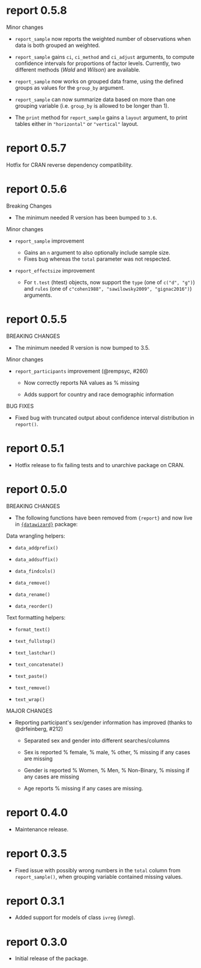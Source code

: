 # report 0.5.8

Minor changes

* `report_sample` now reports the weighted number of observations when data
  is both grouped an weighted.

* `report_sample` gains `ci`, `ci_method` and `ci_adjust` arguments, to compute
  confidence intervals for proportions of factor levels. Currently, two different
  methods (*Wald* and *Wilson*) are available.

* `report_sample` now works on grouped data frame, using the defined groups as
  values for the `group_by` argument.

* `report_sample` can now summarize data based on more than one grouping variable
  (i.e. `group_by` is allowed to be longer than 1).

* The `print` method for `report_sample` gains a `layout` argument, to print
  tables either in `"horizontal"` or `"vertical"` layout.

# report 0.5.7

Hotfix for CRAN reverse dependency compatibility.

# report 0.5.6

Breaking Changes

- The minimum needed R version has been bumped to `3.6`.

Minor changes

* `report_sample` improvement
  * Gains an `n` argument to also optionally include sample size.
  * Fixes bug whereas the `total` parameter was not respected.

* `report_effectsize` improvement
  * For `t.test` (htest) objects, now support the `type` (one of `c("d", "g")`) 
    and `rules` (one of `c"cohen1988", "sawilowsky2009", "gignac2016")`)
    arguments.

# report 0.5.5

BREAKING CHANGES

* The minimum needed R version is now bumped to 3.5.

Minor changes

* `report_participants` improvement (@rempsyc, #260)

    * Now correctly reports NA values as % missing

    * Adds support for country and race demographic information

BUG FIXES

* Fixed bug with truncated output about confidence interval distribution in 
  `report()`.

# report 0.5.1

* Hotfix release to fix failing tests and to unarchive package on CRAN.

# report 0.5.0

BREAKING CHANGES

* The following functions have been removed from `{report}` and now live in
  [`{datawizard}`](https://easystats.github.io/datawizard/reference/index.html)
  package:

Data wrangling helpers:

- `data_addprefix()`

- `data_addsuffix()`

- `data_findcols()`

- `data_remove()`

- `data_rename()`

- `data_reorder()`

Text formatting helpers:

- `format_text()`

- `text_fullstop()`

- `text_lastchar()`

- `text_concatenate()`

- `text_paste()`

- `text_remove()`

- `text_wrap()`

MAJOR CHANGES

* Reporting participant's sex/gender information has improved (thanks to
  @drfeinberg, #212)

    - Separated sex and gender into different searches/columns

    - Sex is reported % female, % male, % other, % missing if any cases are missing

    - Gender is reported % Women, % Men, % Non-Binary, % missing if any cases are missing

    - Age reports % missing if any cases are missing.

# report 0.4.0

* Maintenance release.

# report 0.3.5

* Fixed issue with possibly wrong numbers in the `total` column from
  `report_sample()`, when grouping variable contained missing values.

# report 0.3.1

* Added support for models of class `ivreg` (*ivreg*).

# report 0.3.0

* Initial release of the package.


